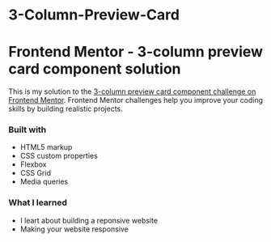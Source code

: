 # 3-Column-Preview-Card

# Frontend Mentor - 3-column preview card component solution
This is my solution to the [3-column preview card component challenge on Frontend Mentor](https://www.frontendmentor.io/challenges/3column-preview-card-component-pH92eAR2-). Frontend Mentor challenges help you improve your coding skills by building realistic projects. 

### Built with
- HTML5 markup
- CSS custom properties
- Flexbox
- CSS Grid
- Media queries

### What I learned
- I leart about building a reponsive website
- Making your website responsive
